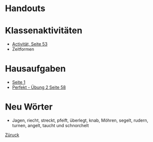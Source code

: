 # Handouts
# Klassenaktivitäten
- [Activität, Seite 53](https://avodaf.org/wp-content/uploads/2016/01/daf-daz-grammatik-bausteine.pdf)
- Zeitformen
# Hausaufgaben
- [Seite 1](https://www.schule-lengnau.ch/wp-content/uploads/2020/03/Zeitformen-Arbeitsbl%C3%A4tter-Deutsch.pdf)
- [Perfekt - Übung 2 Seite 58](https://avodaf.org/wp-content/uploads/2016/01/daf-daz-grammatik-bausteine.pdf)
# Neu Wörter
- Jagen, riecht, streckt, pfeift, überlegt, knab, Möhren, segelt, rudern, turnen, angelt, taucht und schnorchelt

[Züruck](../README.md)
